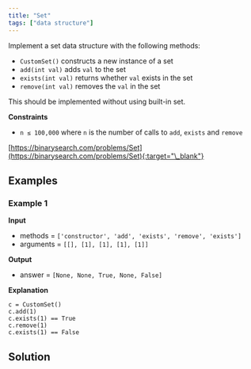 ```yaml
---
title: "Set"
tags: ["data structure"]
---
```


Implement a set data structure with the following methods:

- `CustomSet()` constructs a new instance of a set
- `add(int val)` adds `val` to the set
- `exists(int val)` returns whether `val` exists in the set
- `remove(int val)` removes the `val` in the set

This should be implemented without using built-in set.

**Constraints**

- `n ≤ 100,000` where `n` is the number of calls to `add`, `exists` and `remove`

[https://binarysearch.com/problems/Set](https://binarysearch.com/problems/Set){:target="\_blank"}

## Examples

### Example 1

**Input**

- methods = `['constructor', 'add', 'exists', 'remove', 'exists']`
- arguments = `[[], [1], [1], [1], [1]]`

**Output**

- answer = `[None, None, True, None, False]`

**Explanation**

```
c = CustomSet()
c.add(1)
c.exists(1) == True
c.remove(1)
c.exists(1) == False
```

## Solution

<script src="https://gist.github.com/yaeba/16da7be5123724fcf6eccc25581cef5a.js?file=Set.cpp"></script>
